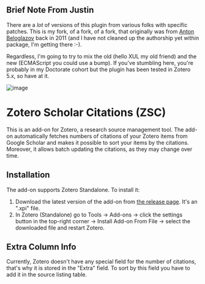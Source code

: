 ## Brief Note From Justin
There are a _lot_ of versions of this plugin from various folks with specific patches. This is my fork, of a fork, of a fork, that originally was from [Anton Beloglazov](https://beloglazov.info/) back in 2011 (and I have not cleaned up the authorship yet within package, I'm getting there :-).

Regardless, I'm going to try to mix the old (hello XUL my old friend) and the new (ECMAScript you could use a bump). If you've stumbling here, you're probably in my Doctorate cohort but the plugin has been tested in Zotero 5.x, so have at it.

![image](https://user-images.githubusercontent.com/643503/135185125-060d1951-5b20-40b6-98f0-8783d9846ad3.png)

# Zotero Scholar Citations (ZSC)
This is an add-on for Zotero, a research source management tool. The add-on automatically fetches numbers of citations of your Zotero items from Google Scholar and makes it possible to sort your items by the citations. Moreover, it allows batch updating the citations, as they may change over time.

## Installation
The add-on supports Zotero Standalone. To install it:
1. Download the latest version of the add-on from [the release page](https://github.com/justinribeiro/zotero-scholar-citations/releases). It's an ".xpi" file.
1. In Zotero (Standalone) go to Tools -> Add-ons -> click the settings button in the top-right corner -> Install Add-on From File -> select the downloaded file and restart Zotero.

## Extra Column Info
Currently, Zotero doesn't have any special field for the number of citations, that's why it is stored in the "Extra" field. To sort by this field you have to add it in the source listing table.
